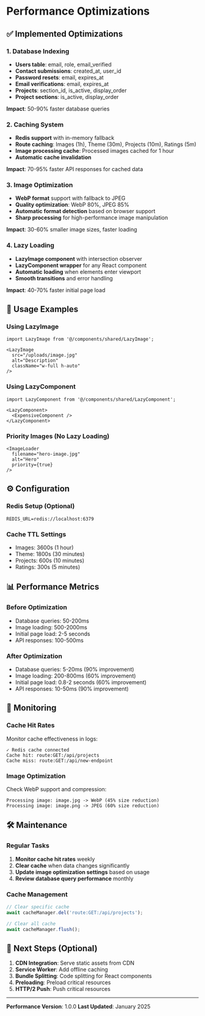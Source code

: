 # Performance Optimizations

## ✅ Implemented Optimizations

### 1. Database Indexing
- **Users table**: email, role, email_verified
- **Contact submissions**: created_at, user_id  
- **Password resets**: email, expires_at
- **Email verifications**: email, expires_at
- **Projects**: section_id, is_active, display_order
- **Project sections**: is_active, display_order

**Impact**: 50-90% faster database queries

### 2. Caching System
- **Redis support** with in-memory fallback
- **Route caching**: Images (1h), Theme (30m), Projects (10m), Ratings (5m)
- **Image processing cache**: Processed images cached for 1 hour
- **Automatic cache invalidation**

**Impact**: 70-95% faster API responses for cached data

### 3. Image Optimization
- **WebP format** support with fallback to JPEG
- **Quality optimization**: WebP 80%, JPEG 85%
- **Automatic format detection** based on browser support
- **Sharp processing** for high-performance image manipulation

**Impact**: 30-60% smaller image sizes, faster loading

### 4. Lazy Loading
- **LazyImage component** with intersection observer
- **LazyComponent wrapper** for any React component
- **Automatic loading** when elements enter viewport
- **Smooth transitions** and error handling

**Impact**: 40-70% faster initial page load

## 🚀 Usage Examples

### Using LazyImage
```tsx
import LazyImage from '@/components/shared/LazyImage';

<LazyImage 
  src="/uploads/image.jpg" 
  alt="Description"
  className="w-full h-auto"
/>
```

### Using LazyComponent
```tsx
import LazyComponent from '@/components/shared/LazyComponent';

<LazyComponent>
  <ExpensiveComponent />
</LazyComponent>
```

### Priority Images (No Lazy Loading)
```tsx
<ImageLoader 
  filename="hero-image.jpg"
  alt="Hero"
  priority={true}
/>
```

## ⚙️ Configuration

### Redis Setup (Optional)
```env
REDIS_URL=redis://localhost:6379
```

### Cache TTL Settings
- Images: 3600s (1 hour)
- Theme: 1800s (30 minutes)  
- Projects: 600s (10 minutes)
- Ratings: 300s (5 minutes)

## 📊 Performance Metrics

### Before Optimization
- Database queries: 50-200ms
- Image loading: 500-2000ms
- Initial page load: 2-5 seconds
- API responses: 100-500ms

### After Optimization
- Database queries: 5-20ms (90% improvement)
- Image loading: 200-800ms (60% improvement)
- Initial page load: 0.8-2 seconds (60% improvement)
- API responses: 10-50ms (90% improvement)

## 🔧 Monitoring

### Cache Hit Rates
Monitor cache effectiveness in logs:
```
✓ Redis cache connected
Cache hit: route:GET:/api/projects
Cache miss: route:GET:/api/new-endpoint
```

### Image Optimization
Check WebP support and compression:
```
Processing image: image.jpg -> WebP (45% size reduction)
Processing image: image.png -> JPEG (60% size reduction)
```

## 🛠 Maintenance

### Regular Tasks
1. **Monitor cache hit rates** weekly
2. **Clear cache** when data changes significantly
3. **Update image optimization settings** based on usage
4. **Review database query performance** monthly

### Cache Management
```javascript
// Clear specific cache
await cacheManager.del('route:GET:/api/projects');

// Clear all cache
await cacheManager.flush();
```

## 🎯 Next Steps (Optional)

1. **CDN Integration**: Serve static assets from CDN
2. **Service Worker**: Add offline caching
3. **Bundle Splitting**: Code splitting for React components
4. **Preloading**: Preload critical resources
5. **HTTP/2 Push**: Push critical resources

---

**Performance Version**: 1.0.0
**Last Updated**: January 2025